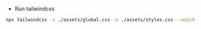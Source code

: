 - Run tailwindcss

```bash
npx tailwindcss -i ./assets/global.css -o ./assets/styles.css --watch
```
